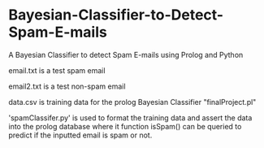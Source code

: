 # Bayesian-Classifier-to-Detect-Spam-E-mails
A Bayesian Classifier to detect Spam E-mails using Prolog and Python

email.txt is a test spam email

email2.txt is a test non-spam email 

data.csv is training data for the prolog Bayesian Classifier "finalProject.pl"

'spamClassifer.py' is used to format the training data and assert the data into the prolog database where it function isSpam() can be queried to predict if the inputted email is spam or not.

